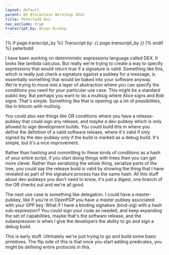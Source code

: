 ```yaml
---
layout: default
parent: W3 Blockchain Workshop 2016
title: Petertodd Dex
nav_exclude: true
transcript_by: Bryan Bishop
---
```


{% if page.transcript_by %} <i>Transcript by:
{{ page.transcript_by }}</i> {% endif %} petertodd

I have been working on deterministic expressions language called DEX. It
looks like lambda calculus. But really we're trying to create a way to
specify expressions that would return true if a signature is valid.
Something like this, which is really just check a signature against a
pubkey for a message, is essentially something that would be baked into
your software anyway. We're trying to move into a layer of abstraction
where you can specify the conditions you need for your particular use
case. This might be a standard public key. But perhaps you want to do a
multisig where Alice signs and Bob signs. That's simple. Something like
that is opening up a lot of possibilities, like in bitcoin with
multisig.

You could also see things like OR conditions where you have a
release-pubkey that could sign any release, and maybe a dev-pubkey which
is only allowed to sign development builds. You could build this in
where you define the defintion of a valid software release, where it's
valid if only signed by the dev-pubkey only if the build is marked as a
debug build. It's simple, but it's a nice improvement.

Rather than hashing and committing to these kinds of conditions as a
hash of your entire script, if you start doing things with trees then
you can get more clever. Rather than serializing the whole thing,
serialize parts of the tree, you could say the release build is valid by
showing the thing that I have revealed as part of the signature process
has the same hash. All this stuff about dev-pubkeys you don't need to
know, it's just a digest, one branch of the OR checks out and we're all
good.

The next use case is something like delegation. I could have a
master-pubkey, like if you're in OpenPGP you have a master pubkey
associated with your GPP key. What if I have a binding signature
(bind-sig) with a hash sub-expression? You could sign your code as
needed, and keep expanding the set of capabilities, maybe that's the
software release, and the subexpression is when I give the developers
the ability to go and sign a debug build.

This is early stuff. Ultimately we're just trying to go and build some
basic primitives. The flip side of this is that once you start adding
predicates, you might be defining entire protocols in this.
